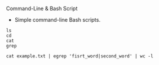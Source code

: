 Command-Line & Bash Script

- Simple command-line Bash scripts. 

```
ls
cd
cat
grep
```

```
cat example.txt | egrep 'fisrt_word|second_word' | wc -l
```
